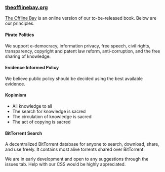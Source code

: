 ### <a href=https://theofflinebay.org>theofflinebay.org</a>

<a href=https://theofflinebay.org>The Offline Bay</a> is an online version of our to-be-released book. Below are our principles. 

#### Pirate Politics

We support e-democracy, information privacy, free speech, civil rights, transparency, copyright and patent law reform, anti-corruption, and the free sharing of knowledge.

#### Evidence Informed Policy

We believe public policy should be decided using the best available evidence.

#### Kopimism

* All knowledge to all
* The search for knowledge is sacred
* The circulation of knowledge is sacred
* The act of copying is sacred

#### BitTorrent Search

A decentralized BitTorrent database for anyone to search, download, share, and use freely. It contains most alive torrents shared over BitTorrent.

We are in early development and open to any suggestions through the issues tab. Help with our CSS would be highly appreciated.
